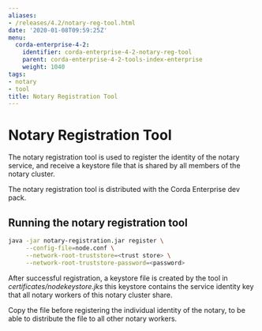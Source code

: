 ```yaml
---
aliases:
- /releases/4.2/notary-reg-tool.html
date: '2020-01-08T09:59:25Z'
menu:
  corda-enterprise-4-2:
    identifier: corda-enterprise-4-2-notary-reg-tool
    parent: corda-enterprise-4-2-tools-index-enterprise
    weight: 1040
tags:
- notary
- tool
title: Notary Registration Tool
---
```



# Notary Registration Tool

The notary registration tool is used to register the identity of the notary service, and receive a keystore file that is shared by all members of the notary cluster.

The notary registration tool is distributed with the Corda Enterprise dev pack.


## Running the notary registration tool

```sh
java -jar notary-registration.jar register \
     --config-file=node.conf \
     --network-root-truststore=<trust store> \
     --network-root-truststore-password=<password>
```

After successful registration, a keystore file is created by the tool in *certificates/nodekeystore.jks* this keystore contains the service identity key that all notary workers of this notary cluster share.

Copy the file before registering the individual identity of the notary, to be able to distribute the file to all other notary workers.

